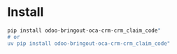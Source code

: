 # Install

```bash
pip install odoo-bringout-oca-crm-crm_claim_code"
# or
uv pip install odoo-bringout-oca-crm-crm_claim_code"
```
